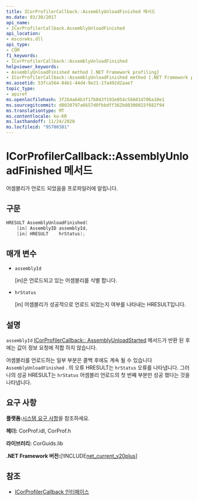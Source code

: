 ```yaml
---
title: ICorProfilerCallback::AssemblyUnloadFinished 메서드
ms.date: 03/30/2017
api_name:
- ICorProfilerCallback.AssemblyUnloadFinished
api_location:
- mscorwks.dll
api_type:
- COM
f1_keywords:
- ICorProfilerCallback::AssemblyUnloadFinished
helpviewer_keywords:
- AssemblyUnloadFinished method [.NET Framework profiling]
- ICorProfilerCallback::AssemblyUnloadFinished method [.NET Framework profiling]
ms.assetid: 53fca564-84b1-44d4-9e21-17a492d2aae7
topic_type:
- apiref
ms.openlocfilehash: 3f2b4a64b3f17b043f193e054c56601d706a10e1
ms.sourcegitcommit: d8020797a6657d0fbbdff362b80300815f682f94
ms.translationtype: MT
ms.contentlocale: ko-KR
ms.lasthandoff: 11/24/2020
ms.locfileid: "95700381"
---
```

# <a name="icorprofilercallbackassemblyunloadfinished-method"></a>ICorProfilerCallback::AssemblyUnloadFinished 메서드

어셈블리가 언로드 되었음을 프로파일러에 알립니다.  
  
## <a name="syntax"></a>구문  
  
```cpp  
HRESULT AssemblyUnloadFinished(  
    [in] AssemblyID assemblyId,  
    [in] HRESULT    hrStatus);  
```  
  
## <a name="parameters"></a>매개 변수

- `assemblyId`

  \[in]은 언로드되고 있는 어셈블리를 식별 합니다.

- `hrStatus`

  \[in] 어셈블리가 성공적으로 언로드 되었는지 여부를 나타내는 HRESULT입니다.

## <a name="remarks"></a>설명  

 `assemblyId` [ICorProfilerCallback:: AssemblyUnloadStarted](icorprofilercallback-assemblyunloadstarted-method.md) 메서드가 반환 된 후에는 값이 정보 요청에 적합 하지 않습니다.  
  
 어셈블리를 언로드하는 일부 부분은 콜백 후에도 계속 될 수 있습니다 `AssemblyUnloadFinished` . 의 오류 HRESULT는 `hrStatus` 오류를 나타냅니다. 그러나의 성공 HRESULT는 `hrStatus` 어셈블리 언로드의 첫 번째 부분만 성공 했다는 것을 나타냅니다.  
  
## <a name="requirements"></a>요구 사항  

 **플랫폼:**[시스템 요구 사항](../../get-started/system-requirements.md)을 참조하세요.  
  
 **헤더:** CorProf.idl, CorProf.h  
  
 **라이브러리:** CorGuids.lib  
  
 **.NET Framework 버전:**[!INCLUDE[net_current_v20plus](../../../../includes/net-current-v20plus-md.md)]  
  
## <a name="see-also"></a>참조

- [ICorProfilerCallback 인터페이스](icorprofilercallback-interface.md)
